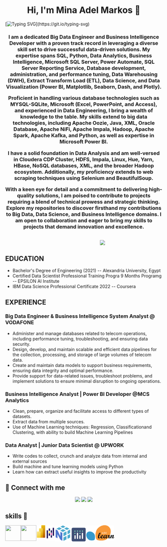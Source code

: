 <h1 align="center">Hi, I'm Mina Adel Markos 👋</h1>

[![Typing SVG](https://readme-typing-svg.herokuapp.com?font=Vujahday+Script&color=%23876CF7&size=35&height=60&lines=Welcome+to+Mina's+Github+!)](https://git.io/typing-svg)



<h3 align="center">I am a dedicated Big Data Engineer and Business Intelligence Developer with a proven track record in leveraging a diverse skill set to drive successful data-driven solutions. My expertise spans SQL, Python, Data Analytics, Business Intelligence, Microsoft SQL Server, Power Automate, SQL Server Reporting Service, Database development, administration, and performance tuning, Data Warehousing (DWH), Extract Transform Load (ETL), Data Science, and Data Visualization (Power BI, Matplotlib, Seaborn, Dash, and Plotly).

Proficient in handling various database technologies such as MYSQL-SQLite, Microsoft (Excel, PowerPoint, and Access), and experienced in Data Engineering, I bring a wealth of knowledge to the table. My skills extend to big data technologies, including Apache Oozie, Java, XML, Oracle Database, Apache NiFi, Apache Impala, Hadoop, Apache Spark, Apache Kafka, and Python, as well as expertise in Microsoft Power BI.

I have a solid foundation in Data Analysis and am well-versed in Cloudera CDP Cluster, HDFS, Impala, Linux, Hue, Yarn, HBase, NoSQL databases, XML, and the broader Hadoop ecosystem. Additionally, my proficiency extends to web scraping techniques using Selenium and BeautifulSoup.

With a keen eye for detail and a commitment to delivering high-quality solutions, I am poised to contribute to projects requiring a blend of technical prowess and strategic thinking. Explore my repositories to discover firsthand my contributions to Big Data, Data Science, and Business Intelligence domains. I am open to collaboration and eager to bring my skills to projects that demand innovation and excellence.</h3>


<br>
<img align="right" src="https://user-images.githubusercontent.com/63050133/156676671-d5b2e362-97d4-4404-9447-dd71ddfea82f.gif" width = 200px/>
<br>

## EDUCATION 

-  Bachelor's Degree of Engineering (2021) -- Alexandria University, Egypt
-  Certified Data Scientist Professional Training Progra 9 Months Programg -- EPSILON AI Institute
-  IBM Data Science Professional Certificate 2022 -- Coursera 

## EXPERIENCE 

<h3>Big Data Engineer & Business Intelligence System Analyst @ VODAFONE</h3>

-  Administer and manage databases related to telecom operations, including performance tuning, troubleshooting, and ensuring data security.
-  Design, develop, and maintain scalable and efficient data pipelines for the collection, processing, and storage of large volumes of telecom data.
-  Create and maintain data models to support business requirements, ensuring data integrity and optimal performance.
-  Provide support for data-related issues, troubleshoot problems, and implement solutions to ensure minimal disruption to ongoing operations.

<h3>Business Intelligence Analyst | Power BI Developer @MCS Analytics</h3>

-  Clean, prepare, organize and facilitate access to different types of datasets.
-  Extract data from multiple sources.
-  Use of Machine Learning techniques: Regression, Classificationand Clustering, with ability to build Machine Learning Pipelines

<h3>Data Analyst | Junior Data Scientist @ UPWORK</h3>

-  Write codes to collect, crunch and analyze data from internal and external sources
-  Build machine and tune learning models using Python
-  Learn how can extract useful insights to improve the productivity


## 📩 Connect with me
<p align="center">
 <a href="mailto:mina.markos6565@gmail.com" title="Gmail"><img src="https://img.shields.io/badge/gmail-%23F05033.svg?style=for-the-badge&logo=gmail&logoColor=white"/></a>
<a href="https://www.facebook.com/mon.adel.5" title="Facebook"><img src="https://img.shields.io/badge/Facebook-%231877F2.svg?style=for-the-badge&logo=Facebook&logoColor=white"/></a>
<a href="https://www.linkedin.com/in/mina-markos-343b8b171/" title="LinkedIn"><img src="https://img.shields.io/badge/linkedin-%230077B5.svg?style=for-the-badge&logo=linkedin&logoColor=white"/></a> 
</p>


<!-- <p align="center"> <img src="https://komarev.com/ghpvc/?username=ahmeddarwish98&label=Profile%20views&color=0e75b6&style=flat" alt="ahmeddarwish98" />
		   <img src="https://img.shields.io/github/followers/ahmeddarwish98?label=Followers" alt="ahmeddarwish98" />
  -->
 







## skills 👀

<center>
<img align="left" width="50" height="50" src="https://camo.githubusercontent.com/e17f27ccb104b1ee595bb3c320eaf9ab8d0b1767969bc204fb7813db450ebd8f/68747470733a2f2f696d672e69636f6e73382e636f6d2f636f6c6f722f34382f3030303030302f707974686f6e2d2d76322e706e67">



<img align="left" width="50" height="50" src="https://camo.githubusercontent.com/177d71fdf63eb8269626f2f0f02aa71f5a0cdf146dfc02b2f0f55e92cc8cdd13/68747470733a2f2f696d672e69636f6e73382e636f6d2f65787465726e616c2d736f66742d66696c6c2d6a756963792d666973682f36302f3030303030302f65787465726e616c2d73716c2d636f64696e672d616e642d646576656c6f706d656e742d736f66742d66696c6c2d736f66742d66696c6c2d6a756963792d666973682e706e67">




<img align="left" width="30" height="40" src="powerpi.png">
<img align="left" width="30" height="50" src="pandas.png">
<img align="left" width="50 height="50" src="numpy.png">
<img align="left" width="50 height="50" src="plotly.png">
<img align="left" width="90 height="90" src="sklearn.png">

</center>



